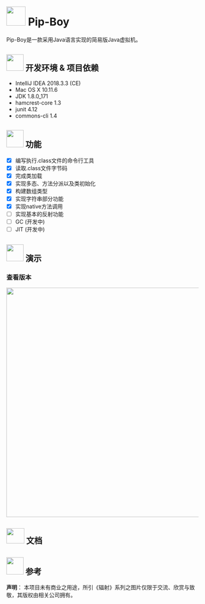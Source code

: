 # <img src="http://ww1.sinaimg.cn/large/006QHM1zly1fzn3vikirtj314i0zo4qq.jpg" width = "50" height = "50"/> Pip-Boy


Pip-Boy是一款采用Java语言实现的简易版Java虚拟机。



## <img src="http://ww1.sinaimg.cn/large/006QHM1zly1fzohopiiwaj30qa0n2tgd.jpg" width = "45" height = "43"/> 开发环境 & 项目依赖

- IntelliJ IDEA 2018.3.3 (CE)
- Mac OS X 10.11.6
- JDK 1.8.0_171
- hamcrest-core 1.3
- junit 4.12
- commons-cli 1.4

## <img src="http://ww1.sinaimg.cn/large/006QHM1zly1fzmlu4yr5ij30iu0i0qb7.jpg" width = "45" height = "45"/> 功能

- [x] 编写执行.class文件的命令行工具
- [x] 读取.class文件字节码
- [x] 完成类加载
- [x] 实现多态、方法分派以及类初始化
- [x] 构建数组类型
- [x] 实现字符串部分功能
- [x] 实现native方法调用
- [ ] 实现基本的反射功能
- [ ] GC (开发中)
- [ ] JIT (开发中)

## <img src="http://ww1.sinaimg.cn/large/006QHM1zly1fzohav632mj306o06oaax.jpg" width = "45" height = "44"/> 演示

### 查看版本

<p align="center">
  <img width="600" src="https://github.com/cgIIrw/pip-boy/blob/master/svg/version.svg">
</p>

## <img src="http://ww1.sinaimg.cn/large/006QHM1zly1fzohceh2s6j30d90a9dis.jpg" width = "47" height = "40"/> 文档

## <img src="http://ww1.sinaimg.cn/large/006QHM1zly1fzmmunxv61j30ht0ii777.jpg" width = "45" height = "45"/> 参考

**声明**： 本项目未有商业之用途，所引《辐射》系列之图片仅限于交流、欣赏与致敬，其版权由相关公司拥有。
